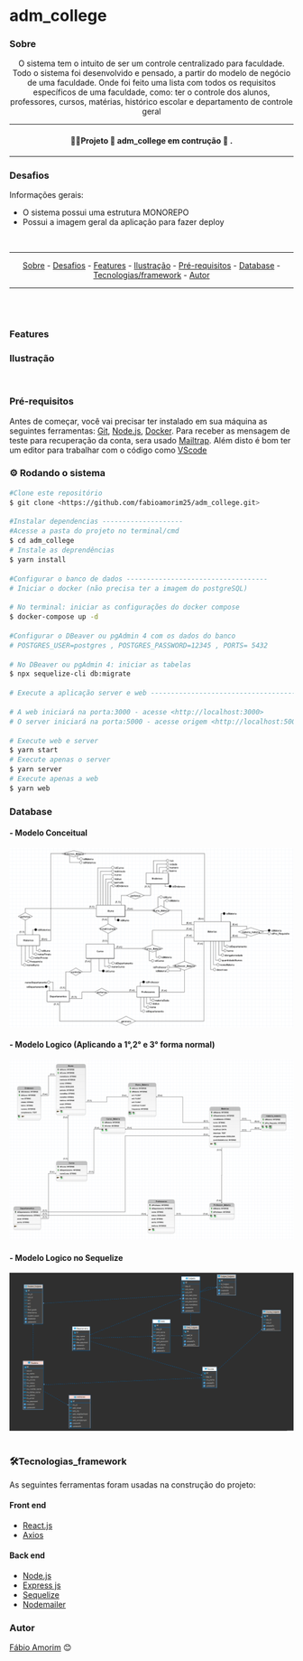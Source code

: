 # adm_college

### Sobre

<p align="center"> O sistema tem o intuito de ser um controle centralizado para faculdade. Todo o sistema foi desenvolvido e pensado, a partir do modelo de negócio de uma faculdade. Onde foi feito uma lista com todos os requisitos específicos de uma faculdade, como: ter o controle dos alunos, professores, cursos, matérias, histórico escolar e departamento de controle geral</p>


<hr>
<h4 align = "center">
 👷‍♂️Projeto 🚧 adm_college em contrução 🚧 .
</h4>
<hr>

### Desafios

<div>
Informações gerais: 

- O sistema possui uma estrutura MONOREPO
- Possui a imagem geral da aplicação para fazer deploy

</div>

<br>

<hr>
  <p align="center">
    <a href ="#sobre">Sobre</a> -
    <a href ="#desafios">Desafios</a> -
    <a href ="#features">Features</a> -
    <a href ="#ilustração">Ilustração</a> - 
    <a href ="#pré-requisitos">Pré-requisitos</a> -
    <a href ="#database">Database</a> -
    <a href ="#tecnologias_framework">Tecnologias/framework</a> -
    <a href ="#autor">Autor</a>
  </p>
<hr>

<br>

<br>

### Features 



### Ilustração

<div align= "center">
  <img title="" src =""/> 
  <img title="" src =""/>
</div> 



### Pré-requisitos

Antes de começar, você vai precisar ter instalado em sua máquina as seguintes ferramentas:
[Git](https://git-scm.com), [Node.js](https://nodejs.org/en/), [Docker](https://learn.microsoft.com/en-us/windows/wsl/setup/environment). Para receber as mensagem de teste para recuperação da conta, sera usado [Mailtrap](https://mailtrap.io/). Além disto é bom ter um editor para trabalhar com o código como [VScode](https://code.visualstudio.com/)


### ⚙️ Rodando o sistema

```bash
#Clone este repositório
$ git clone <https://github.com/fabioamorim25/adm_college.git>

#Instalar dependencias --------------------
#Acesse a pasta do projeto no terminal/cmd
$ cd adm_college
# Instale as deprendências
$ yarn install

#Configurar o banco de dados -----------------------------------
# Iniciar o docker (não precisa ter a imagem do postgreSQL)

# No terminal: iniciar as configurações do docker compose
$ docker-compose up -d

#Configurar o DBeaver ou pgAdmin 4 com os dados do banco
# POSTGRES_USER=postgres , POSTGRES_PASSWORD=12345 , PORTS= 5432

# No DBeaver ou pgAdmin 4: iniciar as tabelas 
$ npx sequelize-cli db:migrate

# Execute a aplicação server e web ----------------------------------------

# A web iniciará na porta:3000 - acesse <http://localhost:3000>
# O server iniciará na porta:5000 - acesse origem <http://localhost:5000>
  
# Execute web e server
$ yarn start
# Execute apenas o server
$ yarn server
# Execute apenas a web
$ yarn web

```

### Database

#### - Modelo Conceitual
<div align= "center">
  <img title="modelo conceitual" src ="./.github/modelDatabase/modeloConceitual.png"/> 
</div>

#### - Modelo Logico (Aplicando a 1°,2° e 3° forma normal)
<div align= "center">
  <img title="modelo logico" src ="./.github/modelDatabase/modeloLogico.png"/> 
</div>

#### - Modelo Logico no Sequelize
<div align= "center">
  <img title="modelo logico final" src ="./.github/modelDatabase/modeloFinalSequelize.png"/> 
</div>
<br>

### 🛠️Tecnologias_framework

As seguintes ferramentas foram usadas na construção do projeto:

#### Front end
- [React.js](https://pt-br.reactjs.org/)
- [Axios](https://axios-http.com/docs/intro)

#### Back end
- [Node.js](https://nodejs.org/en/)
- [Express js](https://expressjs.com/pt-br/)
- [Sequelize](https://)
- [Nodemailer](https://nodemailer.com/about/)


### Autor

[Fábio Amorim](https://linkedin.com/in/fabio-amorim-4545011a1) 😊
